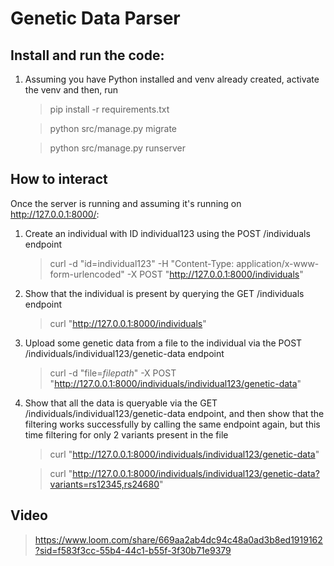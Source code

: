 # Genetic Data Parser
## Install and run the code:
1. Assuming you have Python installed and venv already created, activate the venv and then, run 
    > pip install -r requirements.txt

    > python src/manage.py migrate

    > python src/manage.py runserver

## How to interact
Once the server is running and assuming it's running on http://127.0.0.1:8000/:

1. Create an individual with ID individual123 using the POST /individuals endpoint
   > curl -d "id=individual123" -H "Content-Type: application/x-www-form-urlencoded" -X POST "http://127.0.0.1:8000/individuals"
2. Show that the individual is present by querying the GET /individuals endpoint
   > curl "http://127.0.0.1:8000/individuals"
3. Upload some genetic data from a file to the individual via the POST /individuals/individual123/genetic-data endpoint
   > curl -d "file=*filepath*" -X POST "http://127.0.0.1:8000/individuals/individual123/genetic-data"
4. Show that all the data is queryable via the GET /individuals/individual123/genetic-data endpoint, and then show that the filtering works successfully by calling the same endpoint again, but this time filtering for only 2 variants present in the file
   > curl "http://127.0.0.1:8000/individuals/individual123/genetic-data"

   > curl "http://127.0.0.1:8000/individuals/individual123/genetic-data?variants=rs12345,rs24680"


## Video
   > https://www.loom.com/share/669aa2ab4dc94c48a0ad3b8ed1919162?sid=f583f3cc-55b4-44c1-b55f-3f30b71e9379